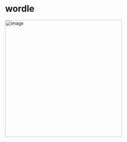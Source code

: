 # wordle

<img width="373" alt="image" src="https://github.com/kaje033/flutter_wordle_clone_parc/assets/94370559/1b8dab06-69a5-497c-9be8-01ab8ecd9369">
